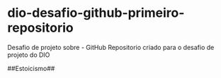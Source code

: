 # dio-desafio-github-primeiro-repositorio
Desafio de projeto sobre - GitHub
Repositorio criado para o desafio de projeto do DIO

##Estoicismo##


